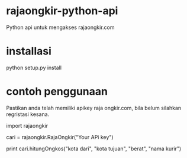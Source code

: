 # rajaongkir-python-api

Python api untuk mengakses rajaongkir.com

# installasi
python setup.py install

# contoh penggunaan

Pastikan anda telah memiliki apikey raja ongkir.com, bila belum silahkan regristasi kesana.

import rajaongkir

cari = rajaongkir.RajaOngkir("Your APi key")

print cari.hitungOngkos("kota dari", "kota tujuan", "berat", "nama kurir")
